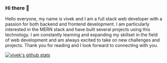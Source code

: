 ### Hi there 👋

Hello everyone, my name is vivek and I am a full stack web developer with a passion for both backend and frontend development. I am particularly interested in the MERN stack and have built several projects using this technology. I am constantly learning and expanding my skillset in the field of web development and am always excited to take on new challenges and projects. Thank you for reading and I look forward to connecting with you.

[![vivek's github stats](https://github-readme-stats.vercel.app/api?username=vc8bp)](https://github.com/vc8bp/github-readme-stats)
